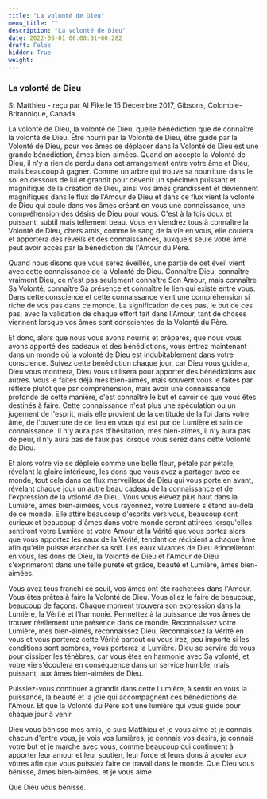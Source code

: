```yaml
---
title: "La volonté de Dieu"
menu_title: ""
description: "La volonté de Dieu"
date: 2022-06-01 06:00:01+00:282
draft: False
hidden: True
weight:
---
```

### La volonté de Dieu

St Matthieu - reçu par Al Fike le 15 Décembre 2017, Gibsons, Colombie-Britannique, Canada

La volonté de Dieu, la volonté de Dieu, quelle bénédiction que de connaître la volonté de Dieu. Être nourri par la Volonté de Dieu, être guidé par la Volonté de Dieu, pour vos âmes se déplacer dans la Volonté de Dieu est une grande bénédiction, âmes bien-aimées. Quand on accepte la Volonté de Dieu, il n'y a rien de perdu dans cet arrangement entre votre âme et Dieu, mais beaucoup à gagner. Comme un arbre qui trouve sa nourriture dans le sol en dessous de lui et grandit pour devenir un spécimen puissant et magnifique de la création de Dieu, ainsi vos âmes grandissent et deviennent magnifiques dans le flux de l'Amour de Dieu et dans ce flux vient la volonté de Dieu qui coule dans vos âmes créant en vous une connaissance, une compréhension des désirs de Dieu pour vous. C'est à la fois doux et puissant, subtil mais tellement beau. Vous en viendrez tous à connaître la Volonté de Dieu, chers amis, comme le sang de la vie en vous, elle coulera et apportera des réveils et des connaissances, auxquels seule votre âme peut avoir accès par la bénédiction de l'Amour du Père.

Quand nous disons que vous serez éveillés, une partie de cet éveil vient avec cette connaissance de la Volonté de Dieu. Connaître Dieu, connaître vraiment Dieu, ce n'est pas seulement connaître Son Amour, mais connaître Sa Volonté, connaître Sa présence et connaître le lien qui existe entre vous. Dans cette conscience et cette connaissance vient une compréhension si riche de vos pas dans ce monde. La signification de ces pas, le but de ces pas, avec la validation de chaque effort fait dans l'Amour, tant de choses viennent lorsque vos âmes sont conscientes de la Volonté du Père.

Et donc, alors que nous vous avons nourris et préparés, que nous vous avons apporté des cadeaux et des bénédictions, vous entrez maintenant dans un monde où la volonté de Dieu est indubitablement dans votre conscience. Suivez cette bénédiction chaque jour, car Dieu vous guidera, Dieu vous montrera, Dieu vous utilisera pour apporter des bénédictions aux autres. Vous le faites déjà mes bien-aimés, mais souvent vous le faites par réflexe plutôt que par compréhension, mais avoir une connaissance profonde de cette manière, c'est connaître le but et savoir ce que vous êtes destinés à faire. Cette connaissance n'est plus une spéculation ou un jugement de l'esprit, mais elle provient de la certitude de la foi dans votre âme, de l'ouverture de ce lieu en vous qui est pur de Lumière et sain de connaissance. Il n'y aura pas d'hésitation, mes bien-aimés, il n'y aura pas de peur, il n'y aura pas de faux pas lorsque vous serez dans cette Volonté de Dieu.

Et alors votre vie se déploie comme une belle fleur, pétale par pétale, révélant la gloire intérieure, les dons que vous avez à partager avec ce monde, tout cela dans ce flux merveilleux de Dieu qui vous porte en avant, révélant chaque jour un autre beau cadeau de la connaissance et de l'expression de la volonté de Dieu. Vous vous élevez plus haut dans la Lumière, âmes bien-aimées, vous rayonnez, votre Lumière s'étend au-delà de ce monde. Elle attire beaucoup d'esprits vers vous, beaucoup sont curieux et beaucoup d'âmes dans votre monde seront attirées lorsqu'elles sentiront votre Lumière et votre Amour et la Vérité que vous portez alors que vous apportez les eaux de la Vérité, tendant ce récipient à chaque âme afin qu'elle puisse étancher sa soif. Les eaux vivantes de Dieu étincelleront en vous, les dons de Dieu, la Volonté de Dieu et l'Amour de Dieu s'exprimeront dans une telle pureté et grâce, beauté et Lumière, âmes bien-aimées. 

Vous avez tous franchi ce seuil, vos âmes ont été rachetées dans l'Amour. Vous êtes prêtes à faire la Volonté de Dieu. Vous allez le faire de beaucoup, beaucoup de façons. Chaque moment trouvera son expression dans la Lumière, la Vérité et l'harmonie. Permettez à la puissance de vos âmes de trouver réellement une présence dans ce monde. Reconnaissez votre Lumière, mes bien-aimés, reconnaissez Dieu. Reconnaissez la Vérité en vous et vous porterez cette Vérité partout où vous irez, peu importe si les conditions sont sombres, vous porterez la Lumière. Dieu se servira de vous pour dissiper les ténèbres, car vous êtes en harmonie avec Sa volonté, et votre vie s'écoulera en conséquence dans un service humble, mais puissant, aux âmes bien-aimées de Dieu.

Puissiez-vous continuer à grandir dans cette Lumière, à sentir en vous la puissance, la beauté et la joie qui accompagnent ces bénédictions de l'Amour. Et que la Volonté du Père soit une lumière qui vous guide pour chaque jour à venir.

Dieu vous bénisse mes amis, je suis Matthieu et je vous aime et je connais chacun d'entre vous, je vois vos lumières, je connais vos désirs, je connais votre but et je marche avec vous, comme beaucoup qui continuent à apporter leur amour et leur soutien, leur force et leurs dons à ajouter aux vôtres afin que vous puissiez faire ce travail dans le monde. Que Dieu vous bénisse, âmes bien-aimées, et je vous aime. 

Que Dieu vous bénisse.



